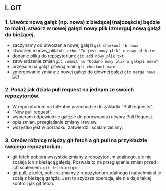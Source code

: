 ## I. GIT
### 1. Utwórz nową gałąź (np. nowa) z bieżącej (najczęściej będzie to main), stwórz w nowej gałęzi nowy plik i zmerguj nową gałąź do bieżącej.
- zaczynamy od utworzenia nowej gałęzi `git checkout -b nowa`
- stworzenie nowy_plik.txt: ` echo "To jest nowy plik" > nowy_plik.txt`
- dodanie pliku do repozytorium: `git add nowy_plik.txt`
- zatwierdzenie zmian `git commit -m "Dodano nowy plik w gałęzi nowa"`
- przejście na gałąź główną main `git checkout main`
- zmergowanie zmiany z nowej gałęzi do głównej gałęzi `git merge nowa`
![1](https://github.com/kleinszmidt/zaliczenieISI/assets/100431820/2ca054ef-eda3-4145-b360-a67cf94404cf)
### 2. Pokaż jak działa pull request na jednym ze swoich repozytoriów.
- W repozytorium na GitHubie przechodze do zakładki "Pull requests".
- "New pull request".
- wybieram odpowiednie gałęzie do porównania i utwórz Pull Request.
- opis zmian, przeglądanie zmiany i review.
- wszystko jest w porządku, zatwierdź i scalam zmiany.

### 3. Omów różnicę między git fetch a git pull na przykładzie swojego repozytorium.
- git fetch pobiera wszystkie zmiany z repozytorium zdalnego, ale nie scalają ich z bieżącą gałęzią. Pozwala to na przeglądanie zmian przed ich scaleniem.
  `git fetch origin`
- git pull, z kolei, pobiera zmiany z repozytorium zdalnego i natychmiast je scalą z bieżącą gałęzią. Jest to szybsza operacja, ale nie daje takiej kontroli jak git fetch.
